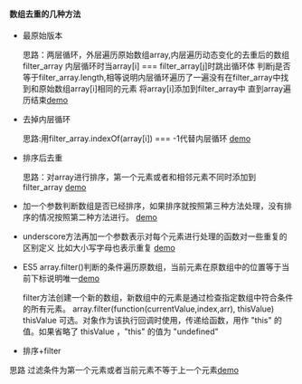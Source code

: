 #### 数组去重的几种方法
 - 最原始版本
 
   思路：两层循环，外层遍历原始数组array,内层遍历动态变化的去重后的数组filter_array
        内层循环时当array[i] === filter_array[j]时跳出循环体
        判断j是否等于filter_array.length,相等说明内层循环遍历了一遍没有在filter_array中找到和原始数组array[i]相同的元素
        将array[i]添加到filter_array中
        直到array遍历结束[demo](http://jsrun.net/MbgKp/edit)

- 去掉内层循环

  思路:用filter_array.indexOf(array[i]) === -1代替内层循环
  [demo](http://jsrun.net/MbgKp/edit)

- 排序后去重

  思路：对array进行排序，第一个元素或者和相邻元素不同时添加到filter_array
  [demo](http://jsrun.net/MbgKp/edit)
 
- 加一个参数判断数组是否已经排序，如果排序就按照第三种方法处理，没有排序的情况按照第二种方法进行。
  [demo]((http://jsrun.net/MbgKp/edit))

- underscore方法再加一个参数表示对每个元素进行处理的函数对一些重复的区别定义 比如大小写字母也表示重复
  [demo]((http://jsrun.net/MbgKp/edit))
  
- ES5 array.filter()判断的条件遍历原数组，当前元素在原数组中的位置等于当前下标说明唯一[demo]((http://jsrun.net/MbgKp/edit))

  filter方法创建一个新的数组，新数组中的元素是通过检查指定数组中符合条件的所有元素。
  array.filter(function(currentValue,index,arr), thisValue)
  thisValue	可选。对象作为该执行回调时使用，传递给函数，用作 "this" 的值。如果省略了 thisValue ，"this" 的值为 "undefined"
  
- 排序+filter
  
 思路 过滤条件为第一个元素或者当前元素不等于上一个元素[demo]((http://jsrun.net/MbgKp/edit))
